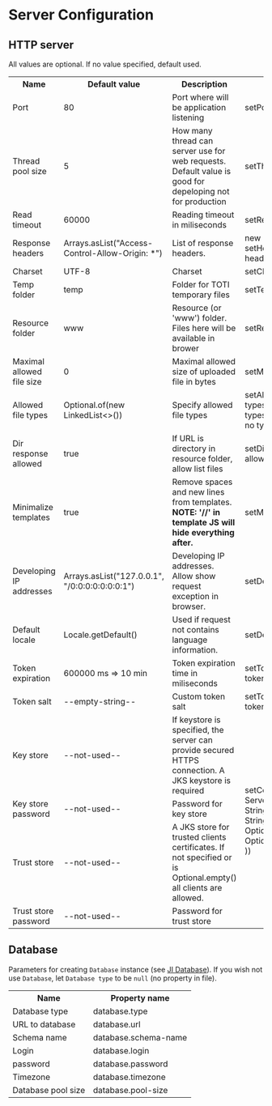 # Server Configuration

## HTTP server

All values are optional. If no value specified, default used.

<table>
	<tr>
		<th>Name</th>
		<th>Default value</th>
		<th>Description</th>
		<th>Method</th>
		<th>Property name</th>
	</tr>
	<tr>
		<td>Port</td>
		<td>80</td>
		<td>Port where will be application listening</td>
		<td>setPort(int port)</td>
		<td>http.port</td>
	</tr>
	<tr>
		<td>Thread pool size</td>
		<td>5</td>
		<td>How many thread can server use for web requests. Default value is good for depeloping not for production</td>
		<td>setThreadPool(int size)</td>
		<td>http.thread-pool</td>
	</tr>
	<tr>
		<td>Read timeout</td>
		<td>60000</td>
		<td>Reading timeout in miliseconds</td>
		<td>setReadTimeout(int timeout)</td>
		<td>http.read-timeout</td>
	</tr>
	<tr>
		<td>Response headers</td>
		<td>Arrays.asList("Access-Control-Allow-Origin: *")</td>
		<td>List of response headers. </td>
		<td>new ResponseHeaders(List<String> headers)<br>setHeaders(ResponseHeaders headers)</td>
		<td>http.headers - splited by '|'</td>
	</tr>
	<tr>
		<td>Charset</td>
		<td>UTF-8</td>
		<td>Charset</td>
		<td>setCharset(String charset)</td>
		<td>http.charset</td>
	</tr>
	<tr>
		<td>Temp folder</td>
		<td>temp</td>
		<td>Folder for TOTI temporary files</td>
		<td>setTempPath(String path)</td>
		<td>http.temp</td>
	</tr>
	<tr>
		<td>Resource folder</td>
		<td>www</td>
		<td>Resource (or 'www') folder. Files here will be available in brower</td>
		<td>setResourcesPath(String path)</td>
		<td>http.resource-path</td>
	</tr>
	<tr>
		<td>Maximal allowed file size</td>
		<td>0</td>
		<td>Maximal allowed size of uploaded file in bytes</td>
		<td>setMaxUploadFileSize(int size)</td>
		<td>http.max-upload-size</td>
	</tr>
	<tr>
		<td>Allowed file types</td>
		<td>Optional.of(new LinkedList<>())</td>
		<td>Specify allowed file types</td>
		<td>setAllowedUploadFileTypes(Optional<List<String>> types) - empty Optional means all types, Optional with empty list means no types</td>
		<td>http.allowed-file-types - splited by '|'</td>
	</tr>
	<tr>
		<td>Dir response allowed</td>
		<td>true</td>
		<td>If URL is directory in resource folder, allow list files</td>
		<td>setDirResponseAllowed(boolean allowed)</td>
		<td>http.dir-allowed</td>
	</tr>
	<tr>
		<td>Minimalize templates</td>
		<td>true</td>
		<td>Remove spaces and new lines from templates. <strong>NOTE: '//' in template JS will hide everything after.</strong></td>
		<td>setMinimalize(boolean minimalize)</td>
		<td>http.minimalize-templates</td>
	</tr>
	<tr>
		<td>Developing IP addresses</td>
		<td>Arrays.asList("127.0.0.1", "/0:0:0:0:0:0:0:1")</td>
		<td>Developing IP addresses. Allow show request exception in browser.</td>
		<td>setDevelopIpAddresses(List<String> ips)</td>
		<td>http.ip - splited by '|'</td>
	</tr>
	<tr>
		<td>Default locale</td>
		<td>Locale.getDefault()</td>
		<td>Used if request not contains language information.</td>
		<td>setDefLang(String lang)</td>
		<td>http.locale</td>
	</tr>
	<tr>
		<td>Token expiration</td>
		<td>600000 ms => 10 min</td>
		<td>Token expiration time in miliseconds</td>
		<td>setTokenExpirationTime(long tokenExpirationTime)</td>
		<td>http.token-expired</td>
	</tr>
	<tr>
		<td>Token salt</td>
		<td>--empty-string--</td>
		<td>Custom token salt</td>
		<td>setTokenCustomSalt(String tokenCustomSalt)</td>
		<td>http.token-salt</td>
	</tr>
	<tr>
		<td>Key store</td>
		<td>--not-used--</td>
		<td>If keystore is specified, the server can provide secured HTTPS connection. A JKS keystore is required</td>
		<td rowspan="4">
			setCerts(new ServerSecuredCredentials(
			<br>
				String keyStore,<br>
				String keyStorePassword,<br>
				Optional<String> trustStore,<br>
				Optional<String> trustStorePassword<br>
			))
		</td>
		<td>http.key-store</td>
	</tr>
	<tr>
		<td>Key store password</td>
		<td>--not-used--</td>
		<td>Password for key store</td>
		<td>http.key-store-password</td>
	</tr>
	<tr>
		<td>Trust store</td>
		<td>--not-used--</td>
		<td>A JKS store for trusted clients certificates. If not specified or is Optional.empty() all clients are allowed.</td>
		<td>http.trust-store</td>
	</tr>
	<tr>
		<td>Trust store password</td>
		<td>--not-used--</td>
		<td>Password for trust store</td>
		<td>http.trust-store-password</td>
	</tr>
</table>

## Database

Parameters for creating `Database` instance (see [JI Database](https://github.com/ondrej-nemec/javainit/ji-database)). If you wish not use `Database`, let `Database type` to be `null` (no property in file).

<table>
	<tr>
		<th>Name</th>
		<th>Property name</th>
	</tr>
	<tr>
		<td>Database type</td>
		<td>database.type</td>
	</tr>
	<tr>
		<td>URL to database</td>
		<td>database.url</td>
	</tr>
	<!-- <tr>
		<td>is db external</td>
		<td>database.external</td>
	</tr> -->
	<tr>
		<td>Schema name</td>
		<td>database.schema-name</td>
	</tr>
	<tr>
		<td>Login</td>
		<td>database.login</td>
	</tr>
	<tr>
		<td>password</td>
		<td>database.password</td>
	</tr>
	<tr>
		<td>Timezone</td>
		<td>database.timezone</td>
	</tr>
	<tr>
		<td>Database pool size</td>
		<td>database.pool-size</td>
	</tr>
</table>
